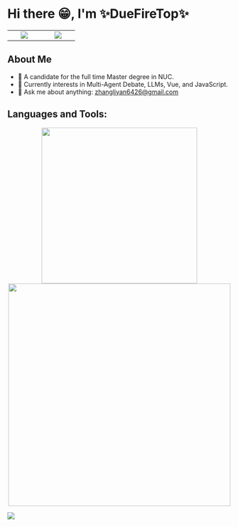 # **Hi there :grin:, I'm :sparkles:DueFireTop:sparkles:**
<table width="80" align='center'>
  <tr>
    <td align='center' width="60">
      <a href="https://x.com/DueFireTop_ML"><img src="https://github.com/user-attachments/assets/68faf68e-3821-41ad-8eeb-1e873fa7771b"></a>
    </td>
    <td align='center' width="60">
      <a href="https://github.com/DueFireTop"><img src="https://github.com/user-attachments/assets/c81bb87b-0a56-4801-af65-8f2bedcdf3fd"></a>
    </td>
  </tr>
</table>

## About Me
- 🏫 A candidate for the full time Master degree in NUC.
- 🌟 Currently interests in Multi-Agent Debate, LLMs, Vue, and JavaScript.
- 💬 Ask me about anything: zhangliyan6426@gmail.com


## Languages and Tools:
<p align="center" width="1000"> 
  <img align="center" width="350" src="https://github-readme-stats.vercel.app/api/top-langs/?username=DueFireTop&layout=compact&theme=tokyonight">
  <img align="center" width="500" src="https://go-skill-icons.vercel.app/api/icons?i=py,c,java,html,css,js,md,latex,vue,pytorch,nodejs,langchain,chatgpt,vscode&perline=7">
</p>

<img src="https://github-readme-activity-graph.vercel.app/graph?username=DueFIreTop" />
